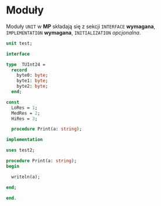 # Moduły

Moduły `UNIT` w **MP** składają się z sekcji `INTERFACE` **wymagana**, `IMPLEMENTATION` **wymagana**, `INITIALIZATION` *opcjonalna*.

```pascal
unit test;

interface

type  TUInt24 =
  record
    byte0: byte;
    byte1: byte;
    byte2: byte;
  end;

const
  LoRes = 1;
  MedRes = 2;
  HiRes = 3;

  procedure Print(a: string);

implementation

uses test2;

procedure Print(a: string);
begin

  writeln(a);

end;

end.
```